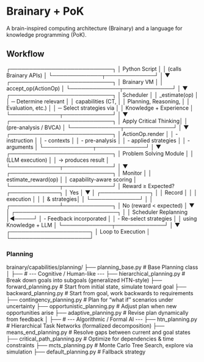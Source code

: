 # Brainary + PoK
A brain-inspired computing architecture (Brainary) and a language for knowledge programming (PoK).


## Workflow
┌───────────────────────────┐
│       Python Script       │
│  (calls Brainary APIs)    │
└─────────────┬─────────────┘
              │
              ▼
┌───────────────────────────┐
│      Brainary VM          │
│  accept_op(ActionOp)      │
└─────────────┬─────────────┘
              │
              ▼
┌───────────────────────────┐
│       Scheduler           │
│  _estimate(op)            │
│ ─ Determine relevant      │
│   capabilities (CT,       │
│   Planning, Reasoning,    │
│   Evaluation, etc.)       │
│ ─ Select strategies via   │
│   Knowledge + Experience  │
└─────────────┬─────────────┘
              │
              ▼
┌───────────────────────────┐
│    Apply Critical Thinking│
│  (pre-analysis / BVCA)    │
└─────────────┬─────────────┘
              │
              ▼
┌───────────────────────────┐
│     ActionOp.render       │
│  - instruction            │
│  - contexts               │
│  - pre-analysis           │
│  - applied strategies     │
│  - arguments              │
└─────────────┬─────────────┘
              │
              ▼
┌───────────────────────────┐
│   Problem Solving Module  │
│  (LLM execution)          │
│  → produces result        │
└─────────────┬─────────────┘
              │
              ▼
┌───────────────────────────┐
│      Monitor              │
│  estimate_reward(op)      │
│  capability-aware scoring │
└─────────────┬─────────────┘
              │
     Reward ≥ Expected?
       ┌─────────────┐
       │   Yes       │
       ▼             │
┌─────────────┐      │
│ Record      │      │
│ execution   │      │
│ & strategies│      │
└─────────────┘      │
                     │
       ┌─────────────┴─────────────┐
       │   No (reward < expected)  │
       ▼                           │
┌───────────────────────────┐      │
│   Scheduler Replanning    │◄─────┘
│  - Feedback incorporated  │
│  - Re-select strategies   │
│    using Knowledge + LLM  │
└─────────────┬─────────────┘
              │
              ▼
     ┌─────────────────────┐
     │ Loop to Execution   │
     └─────────────────────┘



### Planning
brainary/capabilities/planning/
├── planning_base.py        # Base Planning class
│
├── # --- Cognitive / Human-like ---
├── hierarchical_planning.py   # Break down goals into subgoals (generalized HTN-style)
├── forward_planning.py        # Start from initial state, simulate toward goal
├── backward_planning.py       # Start from goal, work backwards to requirements
├── contingency_planning.py    # Plan for “what if” scenarios under uncertainty
├── opportunistic_planning.py  # Adjust plan when new opportunities arise
├── adaptive_planning.py       # Revise plan dynamically from feedback
│
├── # --- Algorithmic / Formal AI ---
├── htn_planning.py            # Hierarchical Task Networks (formalized decomposition)
├── means_end_planning.py      # Resolve gaps between current and goal states
├── critical_path_planning.py  # Optimize for dependencies & time constraints
├── mcts_planning.py           # Monte Carlo Tree Search, explore via simulation
├── default_planning.py        # Fallback strategy
